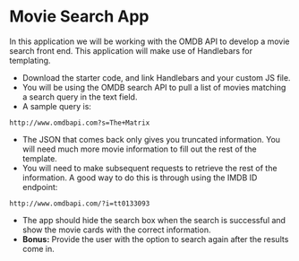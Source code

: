 # Movie Search App

In this application we will be working with the OMDB API to develop a movie search front end. This application will make use of Handlebars for templating.

- Download the starter code, and link Handlebars and your custom JS file.
- You will be using the OMDB search API to pull a list of movies matching a search query in the text field.
- A sample query is:

```
http://www.omdbapi.com?s=The+Matrix
```

- The JSON that comes back only gives you truncated information. You will need much more movie information to fill out the rest of the template.
- You will need to make subsequent requests to retrieve the rest of the information. A good way to do this is through using the IMDB ID endpoint:

```
http://www.omdbapi.com/?i=tt0133093
```

- The app should hide the search box when the search is successful and show the movie cards with the correct information.
- **Bonus:** Provide the user with the option to search again after the results come in.

